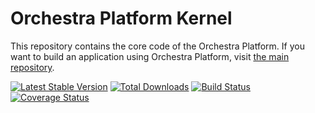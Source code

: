 Orchestra Platform Kernel
==============

This repository contains the core code of the Orchestra Platform. If you want to build an application using Orchestra Platform, visit [the main repository](https://github.com/orchestral/platform).

[![Latest Stable Version](https://poser.pugx.org/orchestra/kernel/v/stable.png)](https://packagist.org/packages/orchestra/kernel)
[![Total Downloads](https://poser.pugx.org/orchestra/kernel/downloads.png)](https://packagist.org/packages/orchestra/kernel)
[![Build Status](https://travis-ci.org/orchestral/kernel.svg?branch=master)](https://travis-ci.org/orchestral/kernel)
[![Coverage Status](https://coveralls.io/repos/orchestral/kernel/badge.png?branch=master)](https://coveralls.io/r/orchestral/kernel?branch=master)
